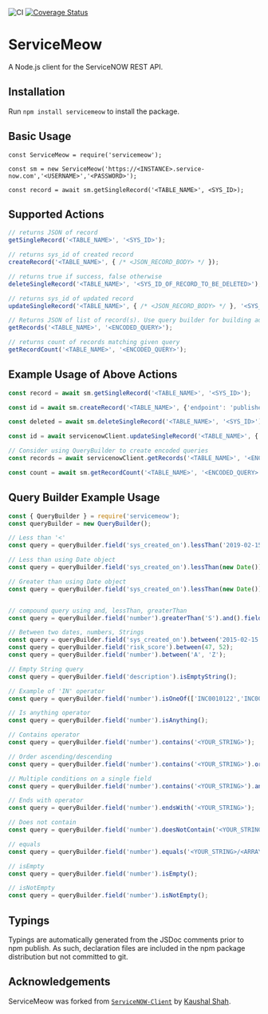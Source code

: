 ![CI](https://github.com/decompil3d/servicemeow/workflows/CI/badge.svg) [![Coverage Status](https://coveralls.io/repos/github/decompil3d/servicemeow/badge.svg?branch=main)](https://coveralls.io/github/decompil3d/servicemeow?branch=main)

# ServiceMeow

A Node.js client for the ServiceNOW REST API.

## Installation

Run `npm install servicemeow` to install the package.

## Basic Usage

```
const ServiceMeow = require('servicemeow');

const sm = new ServiceMeow('https://<INSTANCE>.service-now.com','<USERNAME>','<PASSWORD>');

const record = await sm.getSingleRecord('<TABLE_NAME>', <SYS_ID>);
```

## Supported Actions

```js
// returns JSON of record
getSingleRecord('<TABLE_NAME>', '<SYS_ID>');

// returns sys_id of created record
createRecord('<TABLE_NAME>', { /* <JSON_RECORD_BODY> */ });

// returns true if success, false otherwise
deleteSingleRecord('<TABLE_NAME>', '<SYS_ID_OF_RECORD_TO_BE_DELETED>');

// returns sys_id of updated record
updateSingleRecord('<TABLE_NAME>', { /* <JSON_RECORD_BODY> */ }, '<SYS_ID_OF_RECORD_TO_BE_DELETED>');

// Returns JSON of list of record(s). Use query builder for building advanced serviceNOW  encoded query
getRecords('<TABLE_NAME>', '<ENCODED_QUERY>');

// returns count of records matching given query
getRecordCount('<TABLE_NAME>', '<ENCODED_QUERY>');
```

## Example Usage of Above Actions

```js
const record = await sm.getSingleRecord('<TABLE_NAME>', '<SYS_ID>');

const id = await sm.createRecord('<TABLE_NAME>', {'endpoint': 'published'});

const deleted = await sm.deleteSingleRecord('<TABLE_NAME>', '<SYS_ID>');

const id = await servicenowClient.updateSingleRecord('<TABLE_NAME>', { /* <JSON_RECORD_BODY> */ }, '<SYS_ID>');

// Consider using QueryBuilder to create encoded queries
const records = await servicenowClient.getRecords('<TABLE_NAME>', '<ENCODED_QUERY>');

const count = await sm.getRecordCount('<TABLE_NAME>', '<ENCODED_QUERY>');
```

## Query Builder Example Usage

```js
const { QueryBuilder } = require('servicemeow');
const queryBuilder = new QueryBuilder();

// Less than '<'
const query = queryBuilder.field('sys_created_on').lessThan('2019-02-15 14:30:18');

// Less than using Date object
const query = queryBuilder.field('sys_created_on').lessThan(new Date());

// Greater than using Date object
const query = queryBuilder.field('sys_created_on').lessThan(new Date());


// compound query using and, lessThan, greaterThan
const query = queryBuilder.field('number').greaterThan('S').and().field('sys_created_on').lessThan(new Date());

// Between two dates, numbers, Strings 
const query = queryBuilder.field('sys_created_on').between('2015-02-15 14:30:18', '2019-02-18 14:30:18');
const query = queryBuilder.field('risk_score').between(47, 52);
const query = queryBuilder.field('number').between('A', 'Z');

// Empty String query
const query = queryBuilder.field('description').isEmptyString();

// Example of 'IN' operator
const query = queryBuilder.field('number').isOneOf(['INC0010122','INC0010120']);

// Is anything operator
const query = queryBuilder.field('number').isAnything();

// Contains operator
const query = queryBuilder.field('number').contains('<YOUR_STRING>');

// Order ascending/descending
const query = queryBuilder.field('number').contains('<YOUR_STRING>').or().contains('<OTHER_STRING>').orderAscending();

// Multiple conditions on a single field
const query = queryBuilder.field('number').contains('<YOUR_STRING>').and().contains('<OTHER_STRING>').orderDescending();

// Ends with operator
const query = queryBuilder.field('number').endsWith('<YOUR_STRING>');

// Does not contain
const query = queryBuilder.field('number').doesNotContain('<YOUR_STRING>');

// equals
const query = queryBuilder.field('number').equals('<YOUR_STRING>/<ARRAY>');

// isEmpty
const query = queryBuilder.field('number').isEmpty();

// isNotEmpty
const query = queryBuilder.field('number').isNotEmpty();
```

## Typings

Typings are automatically generated from the JSDoc comments prior to npm publish. As such, declaration files are
included in the npm package distribution but not committed to git.

## Acknowledgements

ServiceMeow was forked from [`ServiceNOW-Client`](https://github.com/Kaushal28/ServiceNOW-Client) by
[Kaushal Shah](https://github.com/Kaushal28).
